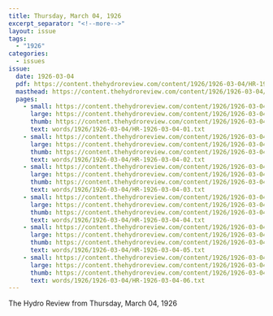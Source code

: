 ```yaml
---
title: Thursday, March 04, 1926
excerpt_separator: "<!--more-->"
layout: issue
tags:
  - "1926"
categories:
  - issues
issue:
  date: 1926-03-04
  pdf: https://content.thehydroreview.com/content/1926/1926-03-04/HR-1926-03-04.pdf
  masthead: https://content.thehydroreview.com/content/1926/1926-03-04/masthead/HR-1926-03-04.jpg
  pages:
    - small: https://content.thehydroreview.com/content/1926/1926-03-04/small/HR-1926-03-04-01.jpg
      large: https://content.thehydroreview.com/content/1926/1926-03-04/large/HR-1926-03-04-01.jpg
      thumb: https://content.thehydroreview.com/content/1926/1926-03-04/thumbnails/HR-1926-03-04-01.jpg
      text: words/1926/1926-03-04/HR-1926-03-04-01.txt
    - small: https://content.thehydroreview.com/content/1926/1926-03-04/small/HR-1926-03-04-02.jpg
      large: https://content.thehydroreview.com/content/1926/1926-03-04/large/HR-1926-03-04-02.jpg
      thumb: https://content.thehydroreview.com/content/1926/1926-03-04/thumbnails/HR-1926-03-04-02.jpg
      text: words/1926/1926-03-04/HR-1926-03-04-02.txt
    - small: https://content.thehydroreview.com/content/1926/1926-03-04/small/HR-1926-03-04-03.jpg
      large: https://content.thehydroreview.com/content/1926/1926-03-04/large/HR-1926-03-04-03.jpg
      thumb: https://content.thehydroreview.com/content/1926/1926-03-04/thumbnails/HR-1926-03-04-03.jpg
      text: words/1926/1926-03-04/HR-1926-03-04-03.txt
    - small: https://content.thehydroreview.com/content/1926/1926-03-04/small/HR-1926-03-04-04.jpg
      large: https://content.thehydroreview.com/content/1926/1926-03-04/large/HR-1926-03-04-04.jpg
      thumb: https://content.thehydroreview.com/content/1926/1926-03-04/thumbnails/HR-1926-03-04-04.jpg
      text: words/1926/1926-03-04/HR-1926-03-04-04.txt
    - small: https://content.thehydroreview.com/content/1926/1926-03-04/small/HR-1926-03-04-05.jpg
      large: https://content.thehydroreview.com/content/1926/1926-03-04/large/HR-1926-03-04-05.jpg
      thumb: https://content.thehydroreview.com/content/1926/1926-03-04/thumbnails/HR-1926-03-04-05.jpg
      text: words/1926/1926-03-04/HR-1926-03-04-05.txt
    - small: https://content.thehydroreview.com/content/1926/1926-03-04/small/HR-1926-03-04-06.jpg
      large: https://content.thehydroreview.com/content/1926/1926-03-04/large/HR-1926-03-04-06.jpg
      thumb: https://content.thehydroreview.com/content/1926/1926-03-04/thumbnails/HR-1926-03-04-06.jpg
      text: words/1926/1926-03-04/HR-1926-03-04-06.txt
---
```


The Hydro Review from Thursday, March 04, 1926

<!--more-->

